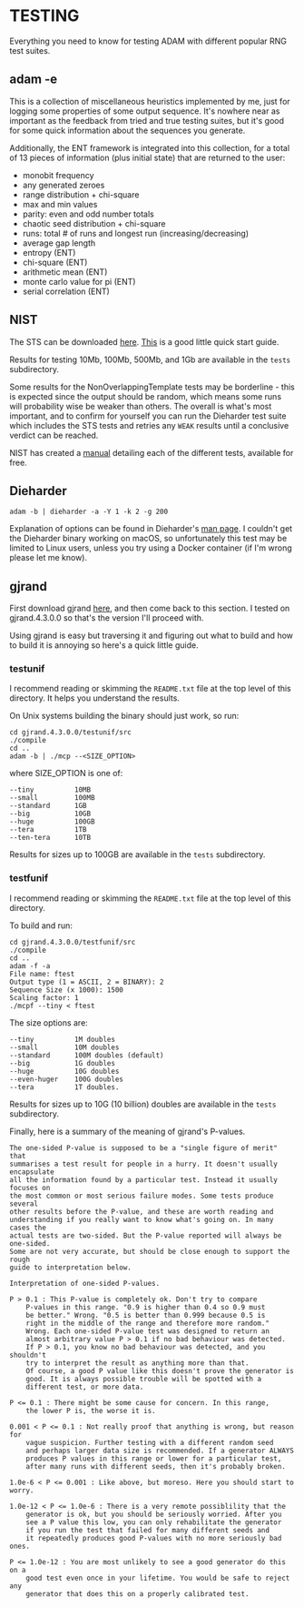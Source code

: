 # TESTING

Everything you need to know for testing ADAM with different popular RNG test suites.

## adam -e 

This is a collection of miscellaneous heuristics implemented by me, just for logging some properties of some output sequence. It's nowhere near as important as the feedback from tried and true testing suites, but it's good for some quick information about the sequences you generate.

Additionally, the ENT framework is integrated into this collection, for a total of 13 pieces of information (plus initial state) that are returned to the user:

- monobit frequency
- any generated zeroes
- range distribution + chi-square
- max and min values
- parity: even and odd number totals
- chaotic seed distribution + chi-square
- runs: total # of runs and longest run (increasing/decreasing)
- average gap length
- entropy                     (ENT)
- chi-square                  (ENT)
- arithmetic mean             (ENT)
- monte carlo value for pi    (ENT)
- serial correlation          (ENT)

## NIST

The STS can be downloaded [here](https://csrc.nist.gov/projects/random-bit-generation/documentation-and-software). [This](https://www.slideshare.net/Muhammadhamid23/running-of-nist-test-109375052) is a good little quick start guide.

Results for testing 10Mb, 100Mb, 500Mb, and 1Gb are available in the `tests` subdirectory. 

Some results for the NonOverlappingTemplate tests may be borderline - this is expected since the output should be random, which means some runs will probability wise be weaker than others. The overall is what's most important, and to confirm for yourself you can run the Dieharder test suite which includes the STS tests and retries any `WEAK` results until a conclusive verdict can be reached.

NIST has created a [manual](https://nvlpubs.nist.gov/nistpubs/legacy/sp/nistspecialpublication800-22r1a.pdf) detailing each of the different tests, available for free. 

## Dieharder

`adam -b | dieharder -a -Y 1 -k 2 -g 200`

Explanation of options can be found in Dieharder's [man page](https://linux.die.net/man/1/dieharder). I couldn't get the Dieharder binary working on macOS, so unfortunately this test may be limited to Linux users, unless you try using a Docker container (if I'm wrong please let me know).

## gjrand

First download gjrand [here](https://gjrand.sourceforge.net), and then come back to this section. I tested on gjrand.4.3.0.0 so that's the version I'll proceed with. 

Using gjrand is easy but traversing it and figuring out what to build and how to build it is annoying so here's a quick little guide. 

### testunif

I recommend reading or skimming the `README.txt` file at the top level of this directory. It helps you understand the results.

On Unix systems building the binary should just work, so run:

```
cd gjrand.4.3.0.0/testunif/src
./compile
cd ..
adam -b | ./mcp --<SIZE_OPTION>
```

where SIZE_OPTION is one of:

```
--tiny          10MB
--small         100MB
--standard      1GB
--big           10GB
--huge          100GB
--tera          1TB
--ten-tera      10TB
```

Results for sizes up to 100GB are available in the `tests` subdirectory.

### testfunif

I recommend reading or skimming the `README.txt` file at the top level of this directory.

To build and run:

```
cd gjrand.4.3.0.0/testfunif/src
./compile
cd ..
adam -f -a
File name: ftest
Output type (1 = ASCII, 2 = BINARY): 2
Sequence Size (x 1000): 1500
Scaling factor: 1
./mcpf --tiny < ftest
```

The size options are:

```
--tiny          1M doubles
--small         10M doubles
--standard      100M doubles (default)
--big           1G doubles
--huge          10G doubles
--even-huger    100G doubles
--tera          1T doubles.
```

Results for sizes up to 10G (10 billion) doubles are available in the `tests` subdirectory.

Finally, here is a summary of the meaning of gjrand's P-values.

```
The one-sided P-value is supposed to be a "single figure of merit" that
summarises a test result for people in a hurry. It doesn't usually encapsulate
all the information found by a particular test. Instead it usually focuses on
the most common or most serious failure modes. Some tests produce several
other results before the P-value, and these are worth reading and
understanding if you really want to know what's going on. In many cases the
actual tests are two-sided. But the P-value reported will always be one-sided.
Some are not very accurate, but should be close enough to support the rough
guide to interpretation below.

Interpretation of one-sided P-values.

P > 0.1 : This P-value is completely ok. Don't try to compare
	P-values in this range. "0.9 is higher than 0.4 so 0.9 must
	be better." Wrong. "0.5 is better than 0.999 because 0.5 is
	right in the middle of the range and therefore more random."
	Wrong. Each one-sided P-value test was designed to return an
	almost arbitrary value P > 0.1 if no bad behaviour was detected.
	If P > 0.1, you know no bad behaviour was detected, and you shouldn't
	try to interpret the result as anything more than that.
	Of course, a good P value like this doesn't prove the generator is
	good. It is always possible trouble will be spotted with a
	different test, or more data.

P <= 0.1 : There might be some cause for concern. In this range,
	the lower P is, the worse it is.

0.001 < P <= 0.1 : Not really proof that anything is wrong, but reason for
	vague suspicion. Further testing with a different random seed
	and perhaps larger data size is recommended. If a generator ALWAYS
	produces P values in this range or lower for a particular test,
	after many runs with different seeds, then it's probably broken.

1.0e-6 < P <= 0.001 : Like above, but moreso. Here you should start to worry.

1.0e-12 < P <= 1.0e-6 : There is a very remote possiblility that the
	generator is ok, but you should be seriously worried. After you
	see a P value this low, you can only rehabilitate the generator
	if you run the test that failed for many different seeds and
	it repeatedly produces good P-values with no more seriously bad ones.

P <= 1.0e-12 : You are most unlikely to see a good generator do this on a
	good test even once in your lifetime. You would be safe to reject any
	generator that does this on a properly calibrated test.
```

